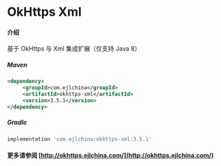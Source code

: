 # OkHttps Xml

#### 介绍

基于 OkHttps 与 Xml 集成扩展（仅支持 Java 8）


##### Maven

```xml
<dependency>
     <groupId>com.ejlchina</groupId>
     <artifactId>okhttps-xml</artifactId>
     <version>3.5.1</version>
</dependency>
```

##### Gradle

```groovy
implementation 'com.ejlchina:okhttps-xml:3.5.1'
```

#### 更多请参阅 [http://okhttps.ejlchina.com/](http://okhttps.ejlchina.com/)
